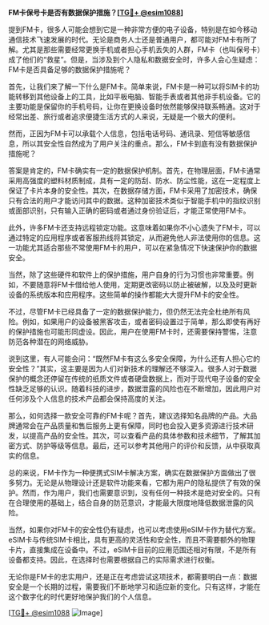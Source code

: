 **FM卡保号卡是否有数据保护措施？[[TG💪+ @esim1088](https://t.me/s/esim1088)]**

提到FM卡，很多人可能会想到它是一种非常方便的电子设备，特别是在如今移动通信技术飞速发展的时代。无论是商务人士还是普通用户，都可能对FM卡有所了解。尤其是那些需要经常更换手机或者担心手机丢失的人群，FM卡（也叫保号卡）成了他们的“救星”。但是，当涉及到个人隐私和数据安全时，许多人会心生疑虑：FM卡是否具备足够的数据保护措施呢？

首先，让我们来了解一下什么是FM卡。简单来说，FM卡是一种可以将SIM卡的功能转移到其他设备上的工具，比如平板电脑、智能手表或者其他非手机设备。它的主要功能是保留你的手机号码，让你在更换设备时依然能够保持联系畅通。这对于经常出差、旅行或者追求便捷生活方式的人来说，无疑是一个极大的便利。

然而，正因为FM卡可以承载个人信息，包括电话号码、通讯录、短信等敏感信息，所以其安全性自然成为了用户关注的重点。那么，FM卡到底有没有数据保护措施呢？

答案是肯定的，FM卡确实有一定的数据保护机制。首先，在物理层面，FM卡通常采用高强度的塑料材质制成，具有一定的防刮、防水、防尘性能，这在一定程度上保证了卡片本身的安全性。其次，在数据存储方面，FM卡采用了加密技术，确保只有合法的用户才能访问其中的数据。这种加密技术类似于智能手机中的指纹识别或面部识别，只有输入正确的密码或者通过身份验证后，才能正常使用FM卡。

此外，许多FM卡还支持远程锁定功能。这意味着如果你不小心遗失了FM卡，可以通过特定的应用程序或者客服热线将其锁定，从而避免他人非法使用你的信息。这一功能尤其适合那些不常使用FM卡的用户，可以在紧急情况下快速保护你的数据安全。

当然，除了这些硬件和软件上的保护措施，用户自身的行为习惯也非常重要。例如，不要随意将FM卡借给他人使用，定期更改密码以防止被破解，以及及时更新设备的系统版本和应用程序。这些简单的操作都能大大提升FM卡的安全性。

不过，尽管FM卡已经具备了一定的数据保护能力，但仍然无法完全杜绝所有风险。例如，如果用户的设备被黑客攻击，或者密码设置过于简单，那么即使有再好的保护措施也可能形同虚设。因此，用户在使用FM卡时，还需要保持警惕，注意防范各种潜在的网络威胁。

说到这里，有人可能会问：“既然FM卡有这么多安全保障，为什么还有人担心它的安全性？”其实，这主要是因为人们对新技术的理解还不够深入。很多人对于数据保护的概念还停留在传统的纸质文件或者硬盘数据上，而对于现代电子设备的安全性缺乏足够的认识。随着科技的进步，数据泄露的风险也在不断增加，因此用户对任何涉及个人信息的技术产品都会保持高度的关注。

那么，如何选择一款安全可靠的FM卡呢？首先，建议选择知名品牌的产品。大品牌通常会在产品质量和售后服务上更有保障，同时也会投入更多资源进行技术研发，以提高产品的安全性。其次，可以查看产品的具体参数和技术细节，了解其加密方式、防护等级等信息。最后，还可以参考其他用户的评价和反馈，从中获取真实的信息。

总的来说，FM卡作为一种便携式SIM卡解决方案，确实在数据保护方面做出了很多努力。无论是从物理设计还是软件功能来看，它都为用户的隐私提供了有效的保护。然而，作为用户，我们也需要意识到，没有任何一种技术是绝对安全的。只有在合理使用的基础上，结合自身的防范意识，才能最大限度地降低数据泄露的风险。

当然，如果你对FM卡的安全性仍有疑虑，也可以考虑使用eSIM卡作为替代方案。eSIM卡与传统SIM卡相比，具有更高的灵活性和安全性，而且不需要额外的物理卡片，直接集成在设备中。不过，eSIM卡目前的应用范围还相对有限，不是所有设备都支持。因此，在选择时也需要根据自己的实际需求进行权衡。

无论你是FM卡的忠实用户，还是正在考虑尝试这项技术，都需要明白一点：数据安全是一个长期的过程，需要我们不断地学习和适应新的变化。只有这样，才能在这个数字化的时代更好地保护我们的个人信息。

[[TG💪+ @esim1088](https://t.me/s/esim1088) ![Image](https://i.postimg.cc/4NQfJmqS/Snipaste-2025-05-13-00-14-12.png)]